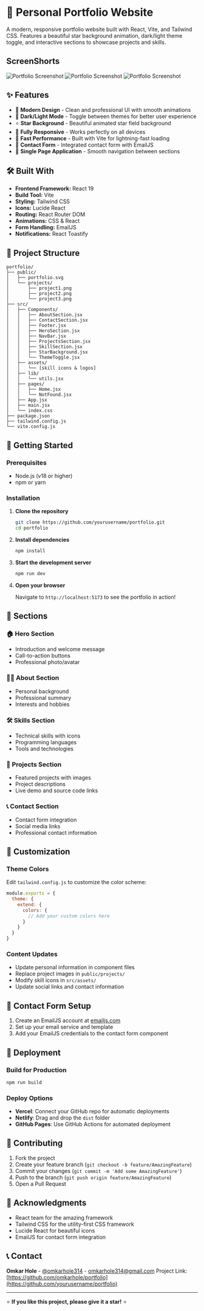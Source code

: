 # 🌟 Personal Portfolio Website

A modern, responsive portfolio website built with React, Vite, and Tailwind CSS. Features a beautiful star background animation, dark/light theme toggle, and interactive sections to showcase projects and skills.

## ScreenShorts

![Portfolio Screenshot](1.png)
![Portfolio Screenshot](2.png)
![Portfolio Screenshot](3.png)
## ✨ Features

- 🎨 **Modern Design** - Clean and professional UI with smooth animations
- 🌙 **Dark/Light Mode** - Toggle between themes for better user experience
- ⭐ **Star Background** - Beautiful animated star field background
- 📱 **Fully Responsive** - Works perfectly on all devices
- 🚀 **Fast Performance** - Built with Vite for lightning-fast loading
- 📧 **Contact Form** - Integrated contact form with EmailJS
- 🎯 **Single Page Application** - Smooth navigation between sections

## 🛠️ Built With

- **Frontend Framework:** React 19
- **Build Tool:** Vite
- **Styling:** Tailwind CSS
- **Icons:** Lucide React
- **Routing:** React Router DOM
- **Animations:** CSS & React
- **Form Handling:** EmailJS
- **Notifications:** React Toastify

## 📂 Project Structure

```
portfolio/
├── public/
│   ├── portfolio.svg
│   └── projects/
│       ├── project1.png
│       ├── project2.png
│       └── project3.png
├── src/
│   ├── Components/
│   │   ├── AboutSection.jsx
│   │   ├── ContactSection.jsx
│   │   ├── Footer.jsx
│   │   ├── HeroSection.jsx
│   │   ├── NavBar.jsx
│   │   ├── ProjectsSection.jsx
│   │   ├── SkillSection.jsx
│   │   ├── StarBackground.jsx
│   │   └── ThemeToggle.jsx
│   ├── assets/
│   │   └── [skill icons & logos]
│   ├── lib/
│   │   └── utils.jsx
│   ├── pages/
│   │   ├── Home.jsx
│   │   └── NotFound.jsx
│   ├── App.jsx
│   ├── main.jsx
│   └── index.css
├── package.json
├── tailwind.config.js
└── vite.config.js
```

## 🚀 Getting Started

### Prerequisites

- Node.js (v18 or higher)
- npm or yarn

### Installation

1. **Clone the repository**
   ```bash
   git clone https://github.com/yourusername/portfolio.git
   cd portfolio
   ```

2. **Install dependencies**
   ```bash
   npm install
   ```

3. **Start the development server**
   ```bash
   npm run dev
   ```

4. **Open your browser**
   
   Navigate to `http://localhost:5173` to see the portfolio in action!

## 📱 Sections

### 🏠 Hero Section
- Introduction and welcome message
- Call-to-action buttons
- Professional photo/avatar

### 👨‍💻 About Section
- Personal background
- Professional summary
- Interests and hobbies

### 🛠️ Skills Section
- Technical skills with icons
- Programming languages
- Tools and technologies

### 💼 Projects Section
- Featured projects with images
- Project descriptions
- Live demo and source code links

### 📞 Contact Section
- Contact form integration
- Social media links
- Professional contact information

## 🎨 Customization

### Theme Colors
Edit `tailwind.config.js` to customize the color scheme:

```javascript
module.exports = {
  theme: {
    extend: {
      colors: {
        // Add your custom colors here
      }
    }
  }
}
```

### Content Updates
- Update personal information in component files
- Replace project images in `public/projects/`
- Modify skill icons in `src/assets/`
- Update social links and contact information

## 📧 Contact Form Setup

1. Create an EmailJS account at [emailjs.com](https://www.emailjs.com/)
2. Set up your email service and template
3. Add your EmailJS credentials to the contact form component

## 🚀 Deployment

### Build for Production
```bash
npm run build
```

### Deploy Options
- **Vercel**: Connect your GitHub repo for automatic deployments
- **Netlify**: Drag and drop the `dist` folder
- **GitHub Pages**: Use GitHub Actions for automated deployment

## 🤝 Contributing

1. Fork the project
2. Create your feature branch (`git checkout -b feature/AmazingFeature`)
3. Commit your changes (`git commit -m 'Add some AmazingFeature'`)
4. Push to the branch (`git push origin feature/AmazingFeature`)
5. Open a Pull Request


## 🙏 Acknowledgments

- React team for the amazing framework
- Tailwind CSS for the utility-first CSS framework
- Lucide React for beautiful icons
- EmailJS for contact form integration

## 📞 Contact

**Omkar Hole** - [@omkarhole314](https://twitter.com/omkarhole314) - omkarhole314@gmail.com
Project Link: [https://github.com/omkarhole/portfolio](https://github.com/yourusername/portfolio)


---

⭐ **If you like this project, please give it a star!** ⭐
